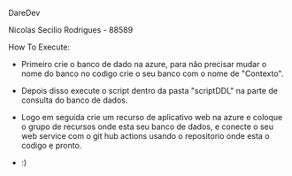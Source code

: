 DareDev

Nicolas Secilio Rodrigues - 88589

How To Execute:
- Primeiro crie o banco de dado na azure, para não precisar mudar o nome do banco no codigo crie o seu banco com o nome de "Contexto".

- Depois disso execute o script dentro da pasta "scriptDDL" na parte de consulta do banco de dados.

- Logo em seguida crie um recurso de aplicativo web na azure e coloque o grupo de recursos onde esta seu banco de dados, e conecte o seu web service com o git hub actions usando o repositorio onde esta o codigo e pronto.

- :)
